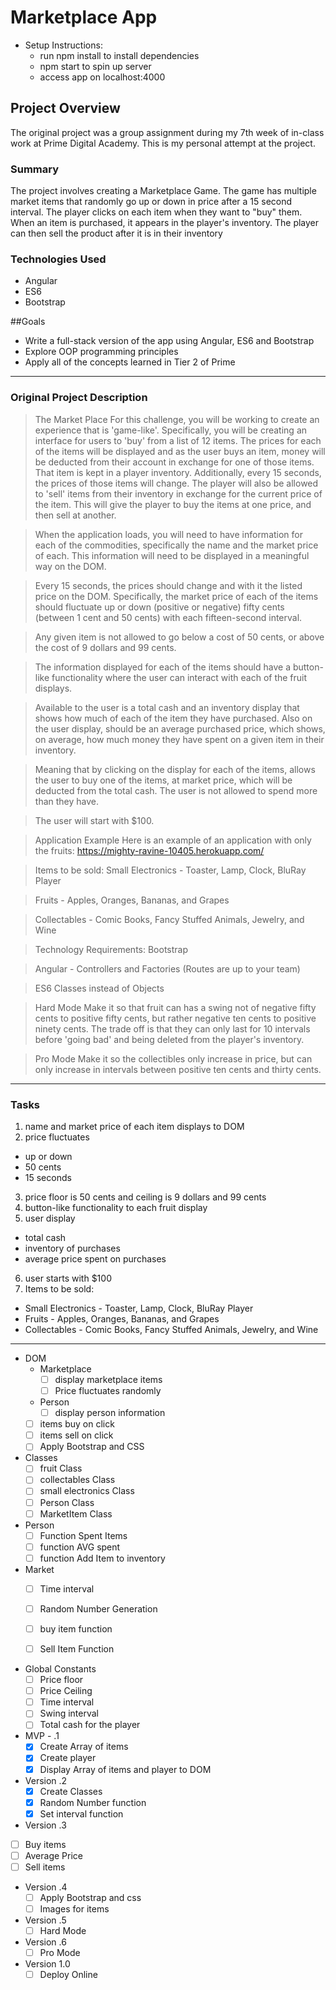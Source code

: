 # Marketplace App

* Setup Instructions:
  * run npm install to install dependencies
  * npm start to spin up server
  * access app on localhost:4000

## Project Overview
The original project was a group assignment during my 7th week of in-class work
at Prime Digital Academy.  This is my personal attempt at the project.

### Summary
The project involves creating a Marketplace Game.  The game has multiple market
items that randomly go up or down in price after a 15 second interval.  The player
clicks on each item when they want to "buy" them.  When an item is purchased, it
appears in the player's inventory.  The player can then sell the product after it
is in their inventory

### Technologies Used
* Angular
* ES6
* Bootstrap

##Goals
* Write a full-stack version of the app using Angular, ES6 and Bootstrap
* Explore OOP programming principles
* Apply all of the concepts learned in Tier 2 of Prime

---

### Original Project Description

>The Market Place
For this challenge, you will be working to create an experience that is 'game-like'. Specifically, you will be creating an interface for users to 'buy' from a list of 12 items. The prices for each of the items will be displayed and as the user buys an item, money will be deducted from their account in exchange for one of those items. That item is kept in a player inventory. Additionally, every 15 seconds, the prices of those items will change. The player will also be allowed to 'sell' items from their inventory in exchange for the current price of the item. This will give the player to buy the items at one price, and then sell at another.

>When the application loads, you will need to have information for each of the commodities, specifically the name and the market price of each. This information will need to be displayed in a meaningful way on the DOM.

>Every 15 seconds, the prices should change and with it the listed price on the DOM. Specifically, the market price of each of the items should fluctuate up or down (positive or negative) fifty cents (between 1 cent and 50 cents) with each fifteen-second interval.

>Any given item is not allowed to go below a cost of 50 cents, or above the cost of 9 dollars and 99 cents.

>The information displayed for each of the items should have a button-like functionality where the user can interact with each of the fruit displays.

>Available to the user is a total cash and an inventory display that shows how much of each of the item they have purchased. Also on the user display, should be an average purchased price, which shows, on average, how much money they have spent on a given item in their inventory.

>Meaning that by clicking on the display for each of the items, allows the user to buy one of the items, at market price, which will be deducted from the total cash. The user is not allowed to spend more than they have.

>The user will start with $100.

>Application Example
Here is an example of an application with only the fruits: https://mighty-ravine-10405.herokuapp.com/

>Items to be sold:
Small Electronics - Toaster, Lamp, Clock, BluRay Player

>Fruits - Apples, Oranges, Bananas, and Grapes

>Collectables - Comic Books, Fancy Stuffed Animals, Jewelry, and Wine

>Technology Requirements:
Bootstrap

>Angular - Controllers and Factories (Routes are up to your team)

>ES6 Classes instead of Objects

>Hard Mode
Make it so that fruit can has a swing not of negative fifty cents to positive fifty cents, but rather negative ten cents to positive ninety cents. The trade off is that they can only last for 10 intervals before 'going bad' and being deleted from the player's inventory.

>Pro Mode
Make it so the collectibles only increase in price, but can only increase in intervals between positive ten cents and thirty cents.

---

### Tasks
1. name and market price of each item displays to DOM
2. price fluctuates
  * up or down
  * 50 cents
  * 15 seconds
3. price floor is 50 cents and ceiling is 9 dollars and 99 cents
4. button-like functionality to each fruit display
5. user display
  * total cash
  * inventory of purchases
  * average price spent on purchases
6. user starts with $100
7. Items to be sold:
  * Small Electronics - Toaster, Lamp, Clock, BluRay Player
  * Fruits - Apples, Oranges, Bananas, and Grapes
  * Collectables - Comic Books, Fancy Stuffed Animals, Jewelry, and Wine

---

* DOM
  * Marketplace
    - [ ] display marketplace items
    - [ ] Price fluctuates randomly
  * Person
    - [ ] display person information
  - [ ] items buy on click
  - [ ] items sell on click
  - [ ] Apply Bootstrap and CSS

* Classes
  - [ ] fruit Class
  - [ ] collectables Class
  - [ ] small electronics Class
  - [ ] Person Class
  - [ ] MarketItem Class

* Person
  - [ ] Function Spent Items
  - [ ] function AVG spent
  - [ ] function Add Item to inventory

* Market
  - [ ] Time interval
  - [ ] Random Number Generation
  - [ ] buy item function
  - [ ] Sell Item Function


* Global Constants
  - [ ] Price floor
  - [ ] Price Ceiling
  - [ ] Time interval
  - [ ] Swing interval
  - [ ] Total cash for the player

* MVP - .1
  - [x] Create Array of items
  - [x] Create player
  - [x] Display Array of items and player to DOM

* Version .2
  - [x] Create Classes
  - [x] Random Number function
  - [x] Set interval function

* Version .3
 - [ ] Buy items
 - [ ] Average Price
 - [ ] Sell items

* Version .4
  - [ ] Apply Bootstrap and css
  - [ ] Images for items

* Version .5
  - [ ] Hard Mode

* Version .6
  - [ ] Pro Mode

* Version 1.0
  - [ ] Deploy Online
